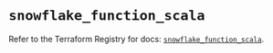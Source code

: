 # `snowflake_function_scala`

Refer to the Terraform Registry for docs: [`snowflake_function_scala`](https://registry.terraform.io/providers/snowflakedb/snowflake/2.2.0/docs/resources/function_scala).
